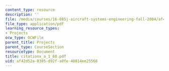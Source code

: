 ```yaml
---
content_type: resource
description: ''
file: /media/courses/16-885j-aircraft-systems-engineering-fall-2004/af42d52a8385d92fa0fe48814ee25568_citationx_a_1_60.pdf
file_type: application/pdf
learning_resource_types:
- Projects
ocw_type: OCWFile
parent_title: Projects
parent_type: CourseSection
resourcetype: Document
title: citationx_a_1_60.pdf
uid: af42d52a-8385-d92f-a0fe-48814ee25568
---
```

